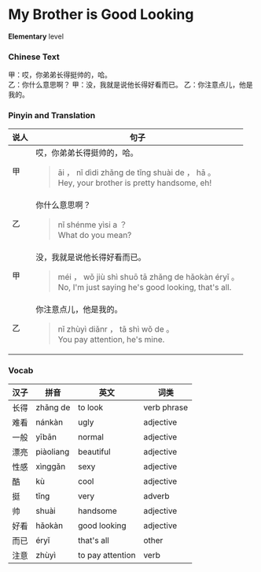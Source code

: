 # My Brother is Good Looking
**Elementary** level
### Chinese Text
甲：哎，你弟弟长得挺帅的，哈。<br />乙：你什么意思啊？
甲：没，我就是说他长得好看而已。
乙：你注意点儿，他是我的。

### Pinyin and Translation
|说人|句子|
|----|----|
|甲|哎，你弟弟长得挺帅的，哈。<blockquote>āi ， nǐ dìdi zhǎng de tǐng shuài de ， hā 。<br />Hey, your brother is pretty handsome, eh!</blockquote>|
|乙|你什么意思啊？<blockquote>nǐ shénme yìsi a ？<br />What do you mean?</blockquote>|
|甲|没，我就是说他长得好看而已。<blockquote>méi ， wǒ jiù shì shuō tā zhǎng de hǎokàn éryǐ 。<br />No, I'm just saying he's good looking, that's all.</blockquote>|
|乙|你注意点儿，他是我的。<blockquote>nǐ zhùyì diǎnr ， tā shì wǒ de 。<br />You pay attention, he's mine.</blockquote>|
### Vocab
|汉子|拼音|英文|词类|
|----|----|----|----|
|长得|zhǎng de|to look|verb phrase|
|难看|nánkàn|ugly|adjective|
|一般|yībān|normal|adjective|
|漂亮|piàoliang|beautiful|adjective|
|性感|xìnggǎn|sexy|adjective|
|酷|kù|cool|adjective|
|挺|tǐng|very|adverb|
|帅|shuài|handsome|adjective|
|好看|hǎokàn|good looking|adjective|
|而已|éryǐ|that's all|other|
|注意|zhùyì|to pay attention|verb|